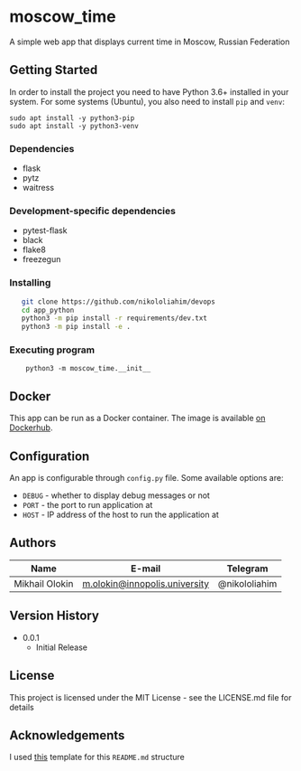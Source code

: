 # moscow_time

A simple web app that displays current time in Moscow, Russian Federation

## Getting Started

In order to install the project you need to have Python 3.6+ installed in your system. For some systems (Ubuntu), you
also need to install `pip` and `venv`:

```
sudo apt install -y python3-pip
sudo apt install -y python3-venv
```

### Dependencies

* flask
* pytz
* waitress

### Development-specific dependencies

* pytest-flask
* black
* flake8
* freezegun

### Installing

```bash 
   git clone https://github.com/nikololiahim/devops
   cd app_python
   python3 -m pip install -r requirements/dev.txt
   python3 -m pip install -e .
```

### Executing program

```
    python3 -m moscow_time.__init__
```

## Docker

This app can be run as a Docker container. The image is
available [on Dockerhub](https://hub.docker.com/r/nikololiahim/moscow_time).

## Configuration

An app is configurable through `config.py` file. Some available options are:

* `DEBUG` - whether to display debug messages or not
* `PORT` - the port to run application at
* `HOST` - IP address of the host to run the application at

## Authors

| Name           | E-mail                        | Telegram        |
|----------------|-------------------------------|---------------|
| Mikhail Olokin | m.olokin@innopolis.university | @nikololiahim |

## Version History

* 0.0.1
    * Initial Release

## License

This project is licensed under the MIT License - see the LICENSE.md file for details

## Acknowledgements

I used [this](https://gist.github.com/DomPizzie/7a5ff55ffa9081f2de27c315f5018afc) template for this `README.md`
structure
